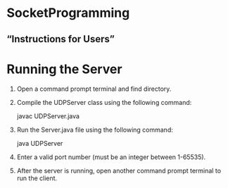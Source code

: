# SocketProgramming


## “Instructions for Users”
# Running the Server


1. Open a command prompt terminal and find directory. 

2. Compile the UDPServer class using the following command:
   
   javac UDPServer.java

4. Run the Server.java file using the following command:

    java UDPServer

6. Enter a valid port number (must be an integer between 1-65535).

7. After the server is running, open another command prompt terminal to run the client.
